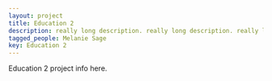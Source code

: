 ```yaml
---
layout: project
title: Education 2
description: really long description. really long description. really long description. really long description. really long description. really long description. really long description. really long description. really long description. really long description. really long description. even more description. even more description. even more description. even more description. even more description. even more description. even more description. even more description. even more description. even more description. even more description. even more description. even more description. even more description. even more description. 
tagged_people: Melanie Sage
key: Education 2
---
```

Education 2 project info here.
